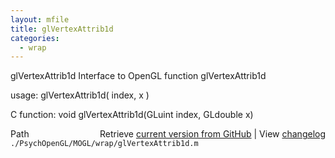 ```yaml
---
layout: mfile
title: glVertexAttrib1d
categories:
  - wrap
---
```


glVertexAttrib1d  Interface to OpenGL function glVertexAttrib1d

usage:  glVertexAttrib1d\( index, x \)

C function:  void glVertexAttrib1d\(GLuint index, GLdouble x\)


<div class="code_header" style="text-align:right;">
  <span style="float:left;">Path&nbsp;&nbsp;</span> <span class="counter">Retrieve <a href=
  "https://raw.github.com/Psychtoolbox-3/Psychtoolbox-3/beta/./PsychOpenGL/MOGL/wrap/glVertexAttrib1d.m">current version from GitHub</a> | View <a href=
  "https://github.com/Psychtoolbox-3/Psychtoolbox-3/commits/beta/./PsychOpenGL/MOGL/wrap/glVertexAttrib1d.m">changelog</a></span>
</div>
<div class="code">
  <code>./PsychOpenGL/MOGL/wrap/glVertexAttrib1d.m</code>
</div>
